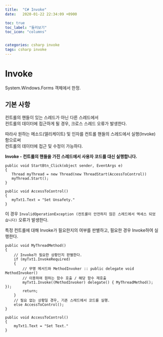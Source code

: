 ```yaml
---
title:  "C# Invoke"
date:   2020-01-22 22:34:09 +0900

toc: true
toc_label: "둘러보기"
toc_icon: "columns"


categories: csharp invoke
tags: csharp invoke
---
```


# Invoke
System.Windows.Forms 객체에서 한정.

## 기본 사항

컨트롤의 핸들이 있는 스레드가 아닌 다른 스레드에서   
컨트롤의 데이터에 접근하게 될 경우, 크로스 스레드 오류가 발생한다.

따라사 원하는 메소드(델리케이트) 및 인자를 컨트롤 핸들의 스레드에서 실행(Invoke) 함으로써  
컨트롤의 데이터에 접근 및 수정이 가능하다.  

**Invoke - 컨트롤의 핸들을 가진 스레드에서 사용자 코드를 대신 실행합니다.**

```
public void StartBtn_Click(object sender, EventArgs e)
{
   Thread myThread = new Thread(new ThreadStart(AccessToControl))
   myThread.Start();
}

public void AccessToControl()
{
   myTxt1.Text = "Set Unsafety."
}
```

이 경우 `InvalidOperationException (컨트롤이 안전하지 않은 스레드에서 액세스 되었습니다)` 오류가 발생한다.

특정 컨트롤에 대해 Invoke가 필요한지의 여부를 판별하고, 필요한 경우 Invoke하여 실행한다.

```
public void MyThreadMethod()
{
    // Invoke가 필요한 상황인지 판별한다.
    if (myTxt1.InvokeRequired)
    {
        // 무명 메서드와 MethodInvoker :: public delegate void MethodInvoker()
        // 이용하여 원하는 함수 호출 / 해당 함수 재호출
        myTxt1.Invoke((MethodInvoker) delegate() { MyThreadMethod(); });
        return;
    }
    // 필요 없는 상황일 경우, 기존 스레드에서 코드를 실행.
    else AccessToControl();
}

public void AccessToControl()
{
    myTxt1.Text = "Set Text."
}
```

